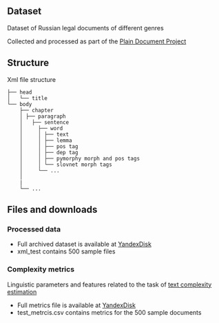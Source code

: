 ## Dataset
Dataset of Russian legal documents of different genres

Collected and processed as part of the [Plain Document Project](https://www.plaindocument.org/)


## Structure
Xml file structure

    ├── head 
    │   └── title
    └── body                 
        ├── chapter
        │ ├── paragraph
        │   ├── sentence
        │     ├── word
        │     │ ├── text
        │     │ ├── lemma
        │     │ ├── pos tag
        │     │ ├── dep tag
        │     │ ├── pymorphy morph and pos tags
        │     │ └── slovnet morph tags
        │     └── ...
        │
        |     
        └── ... 



## Files and downloads
### Processed data
* Full archived dataset is available at [YandexDisk](https://disk.yandex.ru/d/7j_2-9ep835kaA)
* xml_test contains 500 sample files
### Complexity metrics
Linguistic parameters and features related to the task of [text complexity estimation](https://github.com/PlainDocument/Models)
* Full metrics file is available at [YandexDisk](https://disk.yandex.ru/d/IZno-v2hSOiyuQ)
* test_metrcis.csv contains metrics for the 500 sample documents
